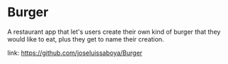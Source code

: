# Burger
A restaurant app that let's users create their own kind of burger that they would like to eat, plus they get to name their creation.


link: https://github.com/joseluissaboya/Burger
